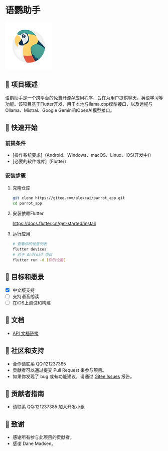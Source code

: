 # 语鹦助手
   <img src="./assets/parrot.png" width="150" height="150">

## 📌 项目概述

语鹦助手是一个跨平台的免费开源AI应用程序，旨在为用户提供聊天，英语学习等功能。该项目基于Flutter开发，用于本地与llama.cpp模型接口，以及远程与Ollama、Mistral、Google Gemini和OpenAI模型接口。

## 🚀 快速开始

### 前提条件

- [操作系统要求]（Android、Windows、macOS、Linux、iOS(开发中)）
- [必要的软件或库]（Flutter）

### 安装步骤

1. 克隆仓库
   ```bash
   git clone https://gitee.com/alexcai/parrot_app.git
   cd parrot_app
   ```

2. 安装依赖Flutter

   <a href="https://docs.flutter.cn/get-started/install">
   https://docs.flutter.cn/get-started/install
   </a>


3. 运行应用
   ```bash
   # 查看你的设备列表
   flutter devices
   # 对于 Android 项目
   flutter run -d [你的设备]
   ```

## 🎯 目标和愿景

- [x] 中文版支持
- [ ] 支持语音朗读
- [ ] 在iOS上测试和构建

## 📘 文档

- <a href="./docs/API-Compatability.xls">API 文档链接</a> 

## 👥 社区和支持

- 合作请联系 QQ:121237385
- 贡献者可以通过提交 Pull Request 来参与项目。
- 如果你发现了 bug 或有功能建议，请通过 [Gitee Issues](https://gitee.com/alexcai/parrot_app/issues) 报告。

## 🔑 贡献者指南

- 请联系 QQ:121237385 加入开发小组

## 🙏 致谢

- 感谢所有参与此项目的贡献者。
- 感谢 Dane Madsen。 